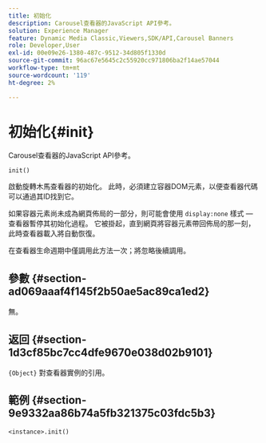 ```yaml
---
title: 初始化
description: Carousel查看器的JavaScript API參考。
solution: Experience Manager
feature: Dynamic Media Classic,Viewers,SDK/API,Carousel Banners
role: Developer,User
exl-id: 00e09e26-1380-487c-9512-34d805f1330d
source-git-commit: 96ac67e5645c2c55920cc971806ba2f14ae57044
workflow-type: tm+mt
source-wordcount: '119'
ht-degree: 2%

---
```


# 初始化{#init}

Carousel查看器的JavaScript API參考。

`init()`

啟動旋轉木馬查看器的初始化。 此時，必須建立容器DOM元素，以便查看器代碼可以通過其ID找到它。

如果容器元素尚未成為網頁佈局的一部分，則可能會使用 `display:none` 樣式 — 查看器暫停其初始化過程。 它被掛起，直到網頁將容器元素帶回佈局的那一刻，此時查看器載入將自動恢復。

在查看器生命週期中僅調用此方法一次；將忽略後續調用。

## 參數 {#section-ad069aaaf4f145f2b50ae5ac89ca1ed2}

無。

## 返回 {#section-1d3cf85bc7cc4dfe9670e038d02b9101}

`{Object}` 對查看器實例的引用。

## 範例 {#section-9e9332aa86b74a5fb321375c03fdc5b3}

```
<instance>.init()
```
